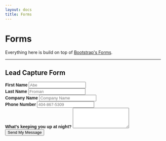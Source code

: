 ```yaml
---
layout: docs
title: Forms
---
```


<style type="text/css">
.form-group {
  font-family: "Fira Sans", helvetica, arial, sans-serif !important;
  font-weight: 400;
}
.form-group label {
  font-weight: 600;
}

</style>


# Forms

Everything here is build on top of [Bootstrap's Forms](https://getbootstrap.com/docs/4.4/components/forms/).

----

## Lead Capture Form

<form action="..." method="post">
  <div class="form-row">
    <div class="col">
      <div class="form-group">
        <label for="first_name">First Name</label>
        <input type="text" id="first_name" class="form-control" placeholder="Abe">
      </div>
    </div>
    <div class="col">
      <div class="form-group">
        <label for="first_name">Last Name</label>
        <input type="text" id="last_name" class="form-control" placeholder="Froman">
      </div>
    </div>
  </div>
  <div class="form-row">
    <div class="col">
      <div class="form-group">
        <label for="first_name">Company Name</label>
        <input type="text" class="form-control" placeholder="Company Name">
      </div>
    </div>
    <div class="col">
      <div class="form-group">
        <label for="first_name">Phone Number</label>
        <input type="text" class="form-control" placeholder="404-867-5309">
      </div>
    </div>
  </div>
  <div class="form-row">
    <div class="col">
      <div class="form-group">
        <label for="first_name">What's keeping you up at night?</label>
        <textarea id="message" class="form-control" rows="4"></textarea>
      </div>
    </div>
  </div>
  <button type="submit" class="btn btn-primary">Send My Message</button>
</form>
